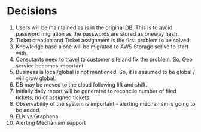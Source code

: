 # Decisions #
1. Users will be maintained as is in the original DB. This is to avoid password migration as the passwords are stored as oneway hash.
2. Ticket creation and Ticket assignment is the first problem to be solved.
3. Knowledge base alone will be migrated to AWS Storage serive to start with.
4. Consutants need to travel to customer site and fix the problem. So, Geo service becomes important.
5. Business is local/global is not mentioned. So, it is assumed to be global / will grow global.
6. DB may be moved to the cloud following lift and shift.
7. Initially daily report will be generated to reconcile number of filed tickets, no of assigned tickets
8. Observability of the system is important - alerting mechanism is going to be added.
9. ELK vs Graphana 
10. Alerting Mechanism support


